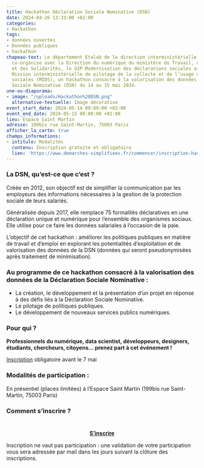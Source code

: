 ```yaml
---
title: Hackathon Déclaration Sociale Nominative (DSN)
date: 2024-04-26 13:33:00 +02:00
categories:
- Hackathon
tags:
- données ouvertes
- Données publiques
- hackathon
chapeau-text: Le département Etalab de la direction interministérielle du numérique
  co-organise avec la Direction du numérique du ministère du Travail, de la Santé
  et des Solidarités, le GIP Modernisation des déclarations sociales ainsi que la
  Mission interministérielle de pilotage de la collecte et de l’usage des données
  sociales (MIDS), un hackathon consacré à la valorisation des données de la Déclaration
  Sociale Nominative (DSN) du 14 au 15 mai 2024.
une-ou-diaporama:
- image: "/uploads/Hackathon%20DSN.png"
  alternative-textuelle: Image décorative
event_start_date: 2024-05-14 00:00:00 +02:00
event_end_date: 2024-05-15 00:00:00 +02:00
lieu: Espace Saint Martin
adresse: 199bis rue Saint-Martin, 75003 Paris
afficher_la_carte: true
champs_informations:
- intitule: Modalités
  contenu: Inscription gratuite et obligatoire
  lien: 'https://www.demarches-simplifiees.fr/commencer/inscription-hackathon-dsn '
---
```


### La DSN, qu’est-ce que c’est ?

Créée en 2012, son objectif est de simplifier la communication par les employeurs des informations nécessaires à la gestion de la protection sociale de leurs salariés. 

Généralisée depuis 2017, elle remplace 75 formalités déclaratives en une déclaration unique et numérique pour l’ensemble des organismes sociaux. Elle utilise pour ce faire les données salariales à l’occasion de la paie.

L’objectif de cet hackathon : améliorer les politiques publiques en matière de travail et d’emploi en explorant les potentialités d’exploitation et de valorisation des données de la DSN (données qui seront pseudonymisées après traitement de minimisation).

### Au programme de ce hackathon consacré à la valorisation des données de la Déclaration Sociale Nominative :

* La création, le développement et la présentation d’un projet en réponse à des défis liés à la Déclaration Sociale Nominative.
* Le pilotage de politiques publiques.
* Le développement de nouveaux services publics numériques.

### Pour qui ?

**Professionnels du numérique, data scientist, développeurs, designers, étudiants, chercheurs, citoyens… prenez part à cet événement !**

[Inscription](https://www.demarches-simplifiees.fr/commencer/inscription-hackathon-dsn) obligatoire avant le 7 mai 

### Modalités de participation :

En présentiel (places limitées) à l’Espace Saint Martin (199bis rue Saint-Martin, 75003 Paris)

### Comment s’inscrire ?

<div align="center" style="margin-bottom: 15px; margin-top: 40px"><a href="https://www.demarches-simplifiees.fr/commencer/inscription-hackathon-dsn" class="button" title="S’inscrire  - Lien externe"><b>S’inscrire </b></a></div>

Inscription ne vaut pas participation : une validation de votre participation vous sera adressée par mail dans les jours suivant la clôture des inscriptions.

